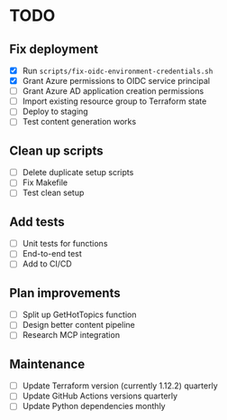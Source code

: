 # TODO

## Fix deployment
- [x] Run `scripts/fix-oidc-environment-credentials.sh`
- [x] Grant Azure permissions to OIDC service principal  
- [ ] Grant Azure AD application creation permissions
- [ ] Import existing resource group to Terraform state
- [ ] Deploy to staging
- [ ] Test content generation works

## Clean up scripts
- [ ] Delete duplicate setup scripts
- [ ] Fix Makefile
- [ ] Test clean setup

## Add tests
- [ ] Unit tests for functions
- [ ] End-to-end test
- [ ] Add to CI/CD

## Plan improvements
- [ ] Split up GetHotTopics function
- [ ] Design better content pipeline
- [ ] Research MCP integration

## Maintenance
- [ ] Update Terraform version (currently 1.12.2) quarterly
- [ ] Update GitHub Actions versions quarterly
- [ ] Update Python dependencies monthly
